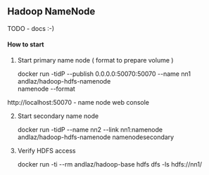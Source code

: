 ## Hadoop NameNode

TODO - docs :-)

#### How to start

1) Start primary name node ( format to prepare volume )

    docker run -tidP --publish 0.0.0.0:50070:50070 --name nn1 andlaz/hadoop-hdfs-namenode \
    namenode --format

http://localhost:50070 - name node web console

2) Start secondary name node

    docker run -tidP --name nn2 --link nn1:namenode \
    andlaz/hadoop-hdfs-namenode namenodesecondary

3) Verify HDFS access

    docker run -ti --rm andlaz/hadoop-base hdfs dfs -ls hdfs://nn1/